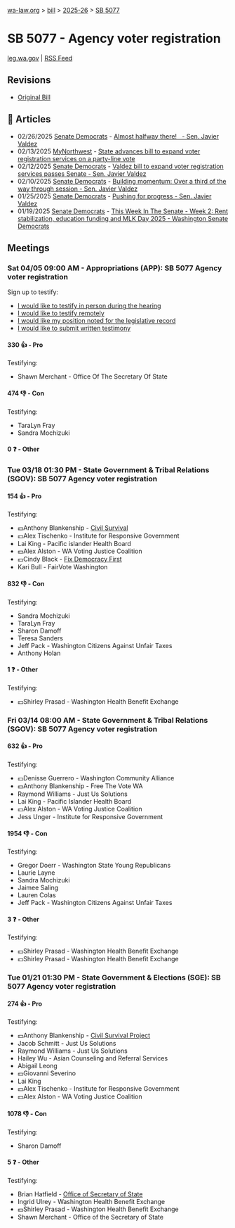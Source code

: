 [wa-law.org](/) > [bill](/bill/) > [2025-26](/bill/2025-26/) > [SB 5077](/bill/2025-26/sb/5077/)

# SB 5077 - Agency voter registration
[leg.wa.gov](https://app.leg.wa.gov/billsummary?BillNumber=5077&Year=2025&Initiative=false) | [RSS Feed](./rss.xml)

## Revisions
* [Original Bill](1/)

## 📰 Articles
* 02/26/2025 [Senate Democrats](/org/senate_democrats/) - [Almost halfway there!   - Sen. Javier Valdez](https://senatedemocrats.wa.gov/valdez/2025/02/26/almost-halfway-there/#:~:text=SB%205077)
* 02/13/2025 [MyNorthwest](/org/mynorthwest/) - [State advances bill to expand voter registration services on a party-line vote](https://mynorthwest.com/mynorthwest-politics/bill-voter/4044929#:~:text=Senate%20Bill%205077)
* 02/12/2025 [Senate Democrats](/org/senate_democrats/) - [Valdez bill to expand voter registration services passes Senate - Sen. Javier Valdez](https://senatedemocrats.wa.gov/valdez/2025/02/12/valdez-bill-to-expand-voter-registration-services-passes-senate/#:~:text=Senate%20Bill%205077)
* 02/10/2025 [Senate Democrats](/org/senate_democrats/) - [Building momentum: Over a third of the way through session - Sen. Javier Valdez](https://senatedemocrats.wa.gov/valdez/2025/02/10/building-momentum-over-a-third-of-the-way-through-session/#:~:text=SB%205077)
* 01/25/2025 [Senate Democrats](/org/senate_democrats/) - [Pushing for progress - Sen. Javier Valdez](https://senatedemocrats.wa.gov/valdez/2025/01/24/pushing-for-progress/#:~:text=SB%205077)
* 01/19/2025 [Senate Democrats](/org/senate_democrats/) - [This Week In The Senate - Week 2: Rent stabilization, education funding and MLK Day 2025 - Washington Senate Democrats](https://senatedemocrats.wa.gov/blog/2025/01/19/this-week-in-the-senate-week-2-rent-stabilization-education-funding-and-mlk-day-2025/#:~:text=Senate%20Bill%205077)

## Meetings
### Sat 04/05 09:00 AM - Appropriations (APP): SB 5077 Agency voter registration
Sign up to testify:
* [I would like to testify in person during the hearing](https://app.leg.wa.gov/csi/Testifier/Add?chamber=House&mId=33249&aId=166881&caId=26896&tId=1)
* [I would like to testify remotely](https://app.leg.wa.gov/csi/Testifier/Add?chamber=House&mId=33249&aId=166881&caId=26896&tId=2)
* [I would like my position noted for the legislative record](https://app.leg.wa.gov/csi/Testifier/Add?chamber=House&mId=33249&aId=166881&caId=26896&tId=3)
* [I would like to submit written testimony](https://app.leg.wa.gov/csi/Testifier/Add?chamber=House&mId=33249&aId=166881&caId=26896&tId=4)

#### 330 👍 - Pro
Testifying:
* Shawn Merchant - Office Of The Secretary Of State

#### 474 👎 - Con
Testifying:
* TaraLyn Fray
* Sandra Mochizuki

#### 0 ❓ - Other

### Tue 03/18 01:30 PM - State Government & Tribal Relations (SGOV): SB 5077 Agency voter registration
#### 154 👍 - Pro
Testifying:
* 💵Anthony Blankenship - [Civil Survival](/org/civil_survival/)
* 💵Alex Tischenko - Institute for Responsive Government
* Lai King - Pacific islander Health Board
* 💵Alex Alston - WA Voting Justice Coalition
* 💵Cindy Black - [Fix Democracy First](/org/fix_democracy_first/)
* Kari Bull - FairVote Washington

#### 832 👎 - Con
Testifying:
* Sandra Mochizuki
* TaraLyn Fray
* Sharon Damoff
* Teresa Sanders
* Jeff Pack - Washington Citizens Against Unfair Taxes
* Anthony Holan

#### 1 ❓ - Other
Testifying:
* 💵Shirley Prasad - Washington Health Benefit Exchange

### Fri 03/14 08:00 AM - State Government & Tribal Relations (SGOV): SB 5077 Agency voter registration
#### 632 👍 - Pro
Testifying:
* 💵Denisse Guerrero - Washington Community Alliance
* 💵Anthony Blankenship - Free The Vote WA
* Raymond Williams - Just Us Solutions
* Lai King - Pacific Islander Health Board
* 💵Alex Alston - WA Voting Justice Coalition
* Jess Unger - Institute for Responsive Government

#### 1954 👎 - Con
Testifying:
* Gregor Doerr - Washington State Young Republicans
* Laurie Layne
* Sandra Mochizuki
* Jaimee Saling
* Lauren Colas
* Jeff Pack - Washington Citizens Against Unfair Taxes

#### 3 ❓ - Other
Testifying:
* 💵Shirley Prasad - Washington Health Benefit Exchange
* 💵Shirley Prasad - Washington Health Benefit Exchange

### Tue 01/21 01:30 PM - State Government & Elections (SGE): SB 5077 Agency voter registration
#### 274 👍 - Pro
Testifying:
* 💵Anthony Blankenship - [Civil Survival Project](/org/civil_survival_project/)
* Jacob Schmitt - Just Us Solutions
* Raymond Williams - Just Us Solutions
* Hailey Wu - Asian Counseling and Referral Services
* Abigail Leong
* 💵Giovanni Severino
* Lai King
* 💵Alex Tischenko - Institute for Responsive Government
* 💵Alex Alston - WA Voting Justice Coalition

#### 1078 👎 - Con
Testifying:
* Sharon Damoff

#### 5 ❓ - Other
Testifying:
* Brian Hatfield - [Office of Secretary of State](/org/office_of_secretary_of_state/)
* Ingrid Ulrey - Washington Health Benefit Exchange
* 💵Shirley Prasad - Washington Health Benefit Exchange
* Shawn Merchant - Office of the Secretary of State
